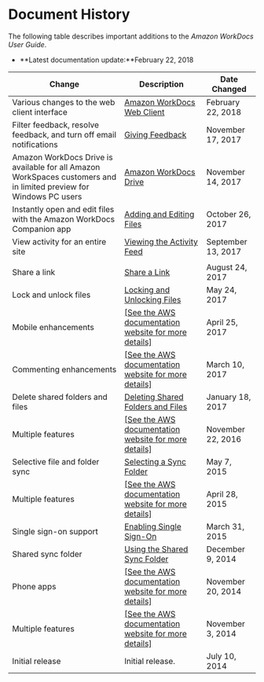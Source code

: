 # Document History<a name="document_history"></a>

The following table describes important additions to the *Amazon WorkDocs User Guide*\.

+ **Latest documentation update:**February 22, 2018


| Change | Description | Date Changed | 
| --- | --- | --- | 
| Various changes to the web client interface | [Amazon WorkDocs Web Client](web_client_help.md) | February 22, 2018 | 
| Filter feedback, resolve feedback, and turn off email notifications | [Giving Feedback](client_add_feedback.md) | November 17, 2017 | 
| Amazon WorkDocs Drive is available for all Amazon WorkSpaces customers and in limited preview for Windows PC users | [Amazon WorkDocs Drive](workdocs_drive_help.md) | November 14, 2017 | 
| Instantly open and edit files with the Amazon WorkDocs Companion app | [Adding and Editing Files](client_add_files.md) | October 26, 2017 | 
| View activity for an entire site | [Viewing the Activity Feed](activity_feed.md) | September 13, 2017 | 
|  |  |  | 
| Share a link | [Share a Link](web_share_link.md) | August 24, 2017 | 
| Lock and unlock files | [Locking and Unlocking Files](client_lock_files.md) | May 24, 2017 | 
| Mobile enhancements |  [\[See the AWS documentation website for more details\]](http://docs.aws.amazon.com/workdocs/latest/userguide/document_history.html)  | April 25, 2017 | 
| Commenting enhancements |  [\[See the AWS documentation website for more details\]](http://docs.aws.amazon.com/workdocs/latest/userguide/document_history.html)  | March 10, 2017 | 
| Delete shared folders and files |  [Deleting Shared Folders and Files](sync_client_help.md#delete_shared)  | January 18, 2017 | 
| Multiple features |  [\[See the AWS documentation website for more details\]](http://docs.aws.amazon.com/workdocs/latest/userguide/document_history.html)  | November 22, 2016 | 
| Selective file and folder sync | [Selecting a Sync Folder](sync_client_help.md#sync_select_folders) | May 7, 2015 | 
| Multiple features |  [\[See the AWS documentation website for more details\]](http://docs.aws.amazon.com/workdocs/latest/userguide/document_history.html)  | April 28, 2015 | 
| Single sign\-on support | [Enabling Single Sign\-On](web_client_help.md#single_sign_on) | March 31, 2015 | 
| Shared sync folder | [Using the Shared Sync Folder](sync_client_help.md#sync_shared_folder) | December 9, 2014 | 
| Phone apps |  [\[See the AWS documentation website for more details\]](http://docs.aws.amazon.com/workdocs/latest/userguide/document_history.html)  | November 20, 2014 | 
| Multiple features |  [\[See the AWS documentation website for more details\]](http://docs.aws.amazon.com/workdocs/latest/userguide/document_history.html)  | November 3, 2014 | 
| Initial release | Initial release\. | July 10, 2014 | 